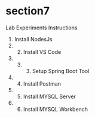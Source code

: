 # section7

Lab Experiments Instructions

1. Install NodesJs
2.  2. Install VS Code
3. 3.  3. Setup Spring Boot Tool
4.  4. Install Postman
5.  5. Install MYSQL Server
5.  6. Install MYSQL Workbench

